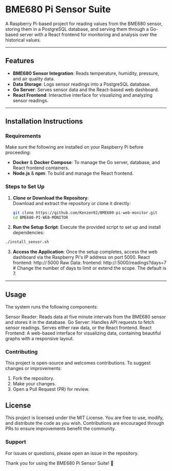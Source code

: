 # BME680 Pi Sensor Suite

A Raspberry Pi-based project for reading values from the BME680 sensor, storing them in a PostgreSQL database, and serving them through a Go-based server with a React frontend for monitoring and analysis over the historical values.

---

## Features

- **BME680 Sensor Integration**: Reads temperature, humidity, pressure, and air quality data.
- **Data Storage**: Logs sensor readings into a PostgreSQL database.
- **Go Server**: Serves sensor data and the React-based web dashboard.
- **React Frontend**: Interactive interface for visualizing and analyzing sensor readings.

---

## Installation Instructions

### Requirements

Make sure the following are installed on your Raspberry Pi before proceeding:

- **Docker** & **Docker Compose**: To manage the Go server, database, and React frontend containers.
- **Node.js** & **npm**: To build and manage the React frontend.

### Steps to Set Up

1. **Clone or Download the Repository**:  
   Download and extract the repository or clone it directly:
   ```bash
   git clone https://github.com/Kenzen92/BME680-pi-web-monitor.git
   cd BME680-PI-WEB-MONITOR
   ```
2. **Run the Setup Script**:
   Execute the provided script to set up and install dependencies:

```bash
./install_sensor.sh
```

3. **Access the Application**:
   Once the setup completes, access the web dashboard via the Raspberry Pi's IP address on port 5000.
   React frontend: http://<raspberry-pi-ip>:5000
   Raw Data: frontend: http://<raspberry-pi-ip>:5000/readings?days=7 # Change the number of days to limit or extend the scope. The default is 7.

---

## Usage

The system runs the following components:

Sensor Reader: Reads data at five minute intervals from the BME680 sensor and stores it in the database.
Go Server: Handles API requests to fetch sensor readings. Serves either raw data, or the React frontend.
React Frontend: A web-based interface for visualizing data, containing beautiful graphs with a responsive layout.

### Contributing

This project is open-source and welcomes contributions. To suggest changes or improvements:

1. Fork the repository.
2. Make your changes.
3. Open a Pull Request (PR) for review.

## License

This project is licensed under the MIT License.
You are free to use, modify, and distribute the code as you wish. Contributions are encouraged through PRs to ensure improvements benefit the community.

### Support

For issues or questions, please open an issue in the repository.

Thank you for using the BME680 Pi Sensor Suite! 🎉
